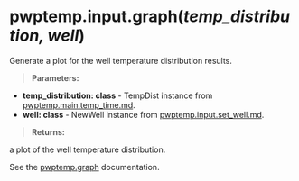 # pwptemp.input.graph(*temp_distribution, well*) #

Generate a plot for the well temperature distribution results.

> **Parameters:** 
* **temp_distribution: class** - TempDist instance from [pwptemp.main.temp_time.md](https://github.com/pro-well-plan/pwptemp/blob/master/docs/pwptemp.main.temp_time.md).
* **well: class** - NewWell instance from [pwptemp.input.set_well.md](https://github.com/pro-well-plan/pwptemp/blob/master/docs/pwptemp.input.set_well.md).

> **Returns:** 

a plot of the well temperature distribution.

See the [pwptemp.graph](https://github.com/pro-well-plan/pwptemp/blob/master/docs/pwptemp.graph.md) documentation.
